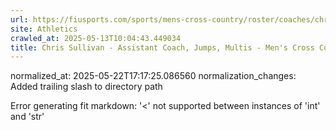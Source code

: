```yaml
---
url: https://fiusports.com/sports/mens-cross-country/roster/coaches/chris-sullivan/3293/
site: Athletics
crawled_at: 2025-05-13T10:04:43.449034
title: Chris Sullivan - Assistant Coach, Jumps, Multis - Men's Cross Country/ Track Coaches - FIU Athletics
---
```

normalized_at: 2025-05-22T17:17:25.086560
normalization_changes: Added trailing slash to directory path

Error generating fit markdown: '<' not supported between instances of 'int' and 'str'